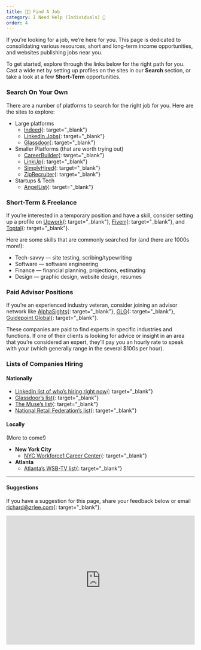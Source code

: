 ```yaml
---
title: 🧑‍💼 Find A Job
category: I Need Help (Individuals) 🙋
order: 4
---
```


If you’re looking for a job, we’re here for you. This page is dedicated to consolidating various resources, short and long-term income opportunities, and websites publishing jobs near you.

To get started, explore through the links below for the right path for you. Cast a wide net by setting up profiles on the sites in our **Search** section, or take a look at a few **Short-Term** opportunities.

### Search On Your Own

There are a number of platforms to search for the right job for you. Here are the sites to explore:

* Large platforms
  * [Indeed](https://www.indeed.com/q-Search-jobs.html?utm_source=crisiscommunity.com){: target="_blank"}
  * [LinkedIn Jobs](https://www.linkedin.com/jobs/?utm_source=crisiscommunity.com){: target="_blank"}
  * [Glassdoor](https://www.glassdoor.com/Job/index.htm?utm_source=crisiscommunity.com){: target="_blank"}
* Smaller Platforms (that are worth trying out)
  * [CareerBuilder](https://www.careerbuilder.com/?utm_source=crisiscommunity.com){: target="_blank"}
  * [LinkUp](https://www.linkup.com/?utm_source=crisiscommunity.com){: target="_blank"}
  * [SimplyHired](https://www.simplyhired.com/?utm_source=crisiscommunity.com){: target="_blank"}
  * [ZipRecruiter](https://www.ziprecruiter.com/Search-Jobs-Near-Me?utm_source=crisiscommunity.com){: target="_blank"}
* Startups & Tech
  * [AngelList](https://angel.co/jobs?utm_source=crisiscommunity.com){: target="_blank"}

### Short-Term & Freelance

If you’re interested in a temporary position and have a skill, consider setting up a profile on [Upwork](https://www.upwork.com/ppc/landing/?gclid=CjwKCAjw1cX0BRBmEiwAy9tKHmUbnlfznPm8ncPasZVJoaOYy9sRQCu4uDObVCfKZ4av-tfjDD5xEhoC-NIQAvD_BwE&amp;utm_source=crisiscommunity.com){: target="_blank"}, [Fiverr](https://www.fiverr.com/start_selling?source=top_nav&amp;utm_source=crisiscommunity.com){: target="_blank"}, and [Toptal](https://www.toptal.com/talent/apply?utm_source=crisiscommunity.com){: target="_blank"}.

Here are some skills that are commonly searched for (and there are 1000s more\!):

* Tech-savvy — site testing, scribing/typewriting
* Software — software engineering
* Finance — financial planning, projections, estimating
* Design — graphic design, website design, resumes

### Paid Advisor Positions

If you’re an experienced industry veteran, consider joining an advisor network like [AlphaSights](https://www.alphasights.com/advisors?utm_source=crisiscommunity.com){: target="_blank"}, [GLG](https://glg.it/council-members/?utm_source=crisiscommunity.com){: target="_blank"}, [Guidepoint Global](https://www.guidepoint.com/become-an-advisor/?utm_source=crisiscommunity.com){: target="_blank"}.

These companies are paid to find experts in specific industries and functions. If one of their clients is looking for advice or insight in an area that you’re considered an expert, they’ll pay you an hourly rate to speak with your (which generally range in the several $100s per hour).

### Lists of Companies Hiring

#### Nationally

* [LinkedIn list of who’s hiring right now](https://www.linkedin.com/feed/news/heres-whos-hiring-right-now-4525187/?utm_source=crisiscommunity.com){: target="_blank"}
* [Glassdoor’s list](https://www.glassdoor.com/blog/companies-hiring-to-address-covid-19/?utm_source=crisiscommunity.com){: target="_blank"}
* [The Muse’s list](https://www.themuse.com/advice/companies-hiring-during-coronavirus-covid-19?utm_source=crisiscommunity.com){: target="_blank"}
* [National Retail Federation’s list](https://nrf.com/resources/job-opportunities-workers-displaced-covid-19?utm_source=crisiscommunity.com){: target="_blank"}

#### Locally

(More to come\!)

* **New York City**
  * [NYC Workforce1 Career Center](https://www1.nyc.gov/site/sbs/careers/virtual-wf1cc.page?utm_source=crisiscommunity.com){: target="_blank"}
* **Atlanta**
  * [Atlanta’s WSB-TV list](https://www.wsbtv.com/news/local/these-are-companies-hiring-during-covid-19-outbreak/5GYRDGADH5HXFKGP4FCDODNM6Q/?utm_source=crisiscommunity.com){: target="_blank"}

---

#### Suggestions

If you have a suggestion for this page, share your feedback below or email [richard@zrlee.com](mailto:richard@zrlee.com){: target="_blank"}.

<iframe src="https://docs.google.com/forms/d/e/1FAIpQLSdhP6ZAg7uHKNE-Di5EGuRCwhly8vJVmrgkJbJz-6bclcKwtA/viewform?embedded=true" width="100%" height="345" frameborder="0" marginheight="0" marginwidth="0">Loading&amp;hellip;</iframe>